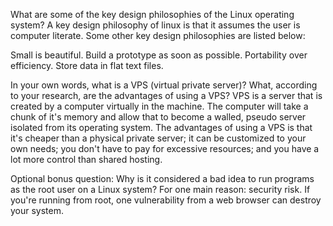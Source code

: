 What are some of the key design philosophies of the Linux operating system?
A key design philosophy of linux is that it assumes the user is computer literate. Some other key design philosophies are listed below:

Small is beautiful.
Build a prototype as soon as possible. 
Portability over efficiency.
Store data in flat text files.

In your own words, what is a VPS (virtual private server)? What, according to your research, are the advantages of using a VPS?
VPS is a server that is created by a computer virtually in the machine. The computer will take a chunk of it's memory and allow that to become a walled, pseudo server isolated from its operating system. The advantages of using a VPS is that it's cheaper than a physical private server; it can be customized to your own needs; you don't have to pay for excessive resources; and you have a lot more control than shared hosting. 

Optional bonus question: Why is it considered a bad idea to run programs as the root user on a Linux system?
For one main reason: security risk. If you're running from root, one vulnerability from a web browser can destroy your system.